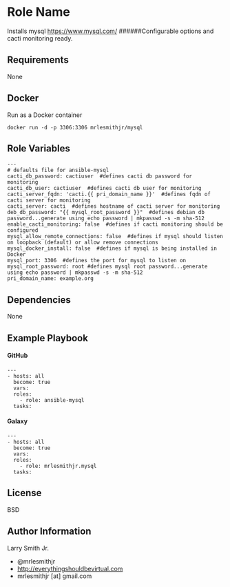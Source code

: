 Role Name
=========

Installs mysql https://www.mysql.com/
######Configurable options and cacti monitoring ready.

Requirements
------------

None

Docker
------
Run as a Docker container  
````
docker run -d -p 3306:3306 mrlesmithjr/mysql
````

Role Variables
--------------

````
---
# defaults file for ansible-mysql
cacti_db_password: cactiuser  #defines cacti db password for monitoring
cacti_db_user: cactiuser  #defines cacti db user for monitoring
cacti_server_fqdn: 'cacti.{{ pri_domain_name }}'  #defines fqdn of cacti server for monitoring
cacti_server: cacti  #defines hostname of cacti server for monitoring
deb_db_password: "{{ mysql_root_password }}"  #defines debian db password...generate using echo password | mkpasswd -s -m sha-512
enable_cacti_monitoring: false  #defines if cacti monitoring should be configured
mysql_allow_remote_connections: false  #defines if mysql should listen on loopback (default) or allow remove connections
mysql_docker_install: false  #defines if mysql is being installed in Docker
mysql_port: 3306  #defines the port for mysql to listen on
mysql_root_password: root #defines mysql root password...generate using echo password | mkpasswd -s -m sha-512
pri_domain_name: example.org
````

Dependencies
------------

None

Example Playbook
----------------

#### GitHub
````
---
- hosts: all
  become: true
  vars:
  roles:
    - role: ansible-mysql
  tasks:
````
#### Galaxy
````
---
- hosts: all
  become: true
  vars:
  roles:
    - role: mrlesmithjr.mysql
  tasks:
````

License
-------

BSD

Author Information
------------------

Larry Smith Jr.
- @mrlesmithjr
- http://everythingshouldbevirtual.com
- mrlesmithjr [at] gmail.com

